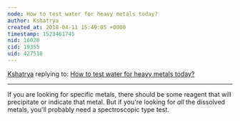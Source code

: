 ```yaml
---
node: How to test water for heavy metals today?
author: Kshatrya
created_at: 2018-04-11 15:49:05 +0000
timestamp: 1523461745
nid: 16020
cid: 19355
uid: 427518
---
```




[Kshatrya](../profile/Kshatrya) replying to: [How to test water for heavy metals today?](../notes/Devon7/03-26-2018/how-to-test-water-for-heavy-metals-today)

----
If you are looking for specific metals, there should be some reagent that will precipitate or indicate that metal. But if you're looking for *all* the dissolved metals, you'll probably need a spectroscopic type test. 